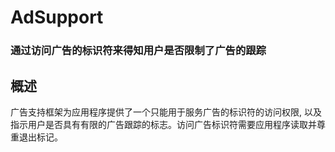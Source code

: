 # AdSupport
### 通过访问广告的标识符来得知用户是否限制了广告的跟踪
## 概述
广告支持框架为应用程序提供了一个只能用于服务广告的标识符的访问权限, 以及指示用户是否具有有限的广告跟踪的标志。访问广告标识符需要应用程序读取并尊重退出标记。
